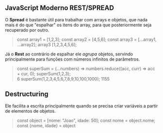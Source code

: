 ## JavaScript Moderno REST/SPREAD

O **Spread** é bastante útil para trabalhar com arrays e objetos, que nada mais é do que "espalhar" os itens do array, para que posteriormente seja recuperado por outro.

> const array1 = [1,2,3];
> const array2 = [4,5,6];
> const array3 = [...array1, ...array2];
> array3 [1,2,3,4,5,6];

Já o **Rest** ao contrário de espalhar ele *agrupa* objetos, servindo principalmente para funções com números infinitos de parâmetros. 

> const superSum = (...numbers) => numbers.reduce((acc, curr) => acc + cur, 0);
> superSum(1,2,3);  
> 6
> superSum(1,2,3,4,5,6,7,8,9,10,100,1000);
> 1155

## Destructuring

Ele facilita a escrita principalmente quando se precisa criar variáveis a partir de elementos de objetos.

> const object = [nome: "Joao", idade: 50];
> const nome = object.nome;
> const {nome, idade} = object